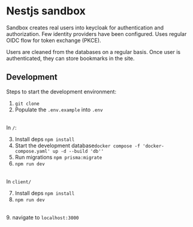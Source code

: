 # Nestjs sandbox

Sandbox creates real users into keycloak for authentication and authorization.
Few identity providers have been configured. Uses regular OIDC flow for token exchange (PKCE).

Users are cleaned from the databases on a regular basis.
Once user is authenticated, they can store bookmarks in the site.

## Development

Steps to start the development environment:

1. `git clone`
2. Populate the `.env.example` into `.env`

\
In `/`:

3. Install deps `npm install`
4. Start the development database`docker compose -f 'docker-compose.yaml' up -d --build 'db''`
5. Run migrations `npm prisma:migrate`
6. `npm run dev`

\
In `client/`

7. Install deps `npm install`
8. `npm run dev`

\
9. navigate to `localhost:3000`
